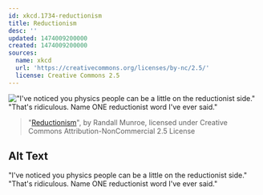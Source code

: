 ```yaml
---
id: xkcd.1734-reductionism
title: Reductionism
desc: ''
updated: 1474009200000
created: 1474009200000
sources:
  name: xkcd
  url: 'https://creativecommons.org/licenses/by-nc/2.5/'
  license: Creative Commons 2.5
---
```

!["I've noticed you physics people can be a little on the reductionist side." "That's ridiculous. Name ONE reductionist word I've ever said."](https://imgs.xkcd.com/comics/reductionism.png)
> "[Reductionism](https://xkcd.com/1734/)", by Randall Munroe, licensed under Creative Commons Attribution-NonCommercial 2.5 License

## Alt Text
"I've noticed you physics people can be a little on the reductionist side." "That's ridiculous. Name ONE reductionist word I've ever said."
